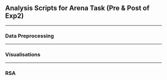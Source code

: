 ## Analysis Scripts for Arena Task (Pre & Post of Exp2)
***
### Data Preprocessing
***
### Visualisations
***
### RSA
